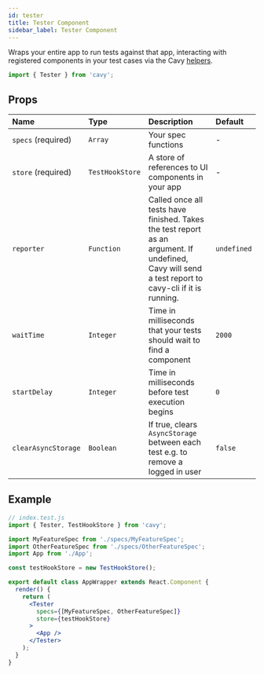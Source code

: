 ```yaml
---
id: tester
title: Tester Component
sidebar_label: Tester Component
---
```


Wraps your entire app to run tests against that app, interacting
with registered components in your test cases via the Cavy [helpers](helpers).

```jsx
import { Tester } from 'cavy';
```

## Props

| Name | Type | Description | Default |
| :------------ |:---------------| :--------------- | :--------------- |
| `specs` (required) | `Array` | Your spec functions | - |
| `store` (required) | `TestHookStore` | A store of references to UI components in your app | - |
| `reporter` | `Function` | Called once all tests have finished. Takes the test report as an argument. If undefined, Cavy will send a test report to cavy-cli if it is running. | `undefined` |
| `waitTime` | `Integer` | Time in milliseconds that your tests should wait to find a component | `2000` |
| `startDelay` | `Integer` | Time in milliseconds before test execution begins | `0` |
| `clearAsyncStorage` | `Boolean` | If true, clears `AsyncStorage` between each test e.g. to remove a logged in user | `false` |

## Example

```jsx
// index.test.js
import { Tester, TestHookStore } from 'cavy';

import MyFeatureSpec from './specs/MyFeatureSpec';
import OtherFeatureSpec from './specs/OtherFeatureSpec';
import App from './App';

const testHookStore = new TestHookStore();

export default class AppWrapper extends React.Component {
  render() {
    return (
      <Tester
        specs={[MyFeatureSpec, OtherFeatureSpec]}
        store={testHookStore}
      >
        <App />
      </Tester>
    );
  }
}
```
